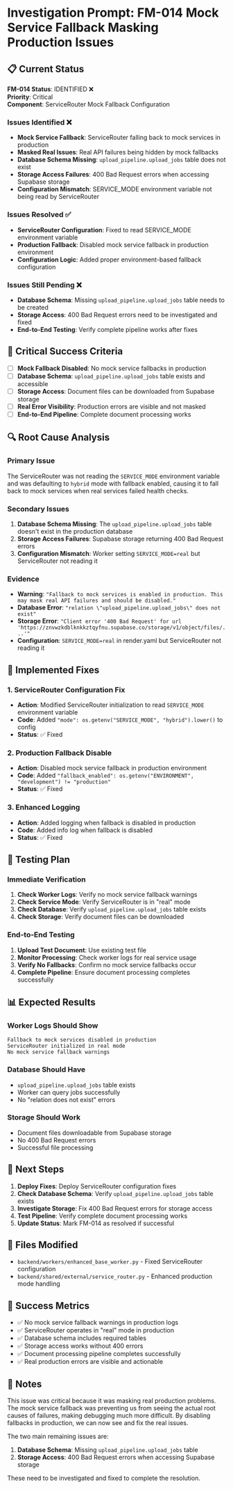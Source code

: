 # Investigation Prompt: FM-014 Mock Service Fallback Masking Production Issues

## 📋 **Current Status**

**FM-014 Status**: IDENTIFIED ❌  
**Priority**: Critical  
**Component**: ServiceRouter Mock Fallback Configuration  

### **Issues Identified** ❌
- **Mock Service Fallback**: ServiceRouter falling back to mock services in production
- **Masked Real Issues**: Real API failures being hidden by mock fallbacks
- **Database Schema Missing**: `upload_pipeline.upload_jobs` table does not exist
- **Storage Access Failures**: 400 Bad Request errors when accessing Supabase storage
- **Configuration Mismatch**: SERVICE_MODE environment variable not being read by ServiceRouter

### **Issues Resolved** ✅
- **ServiceRouter Configuration**: Fixed to read SERVICE_MODE environment variable
- **Production Fallback**: Disabled mock service fallback in production environment
- **Configuration Logic**: Added proper environment-based fallback configuration

### **Issues Still Pending** ❌
- **Database Schema**: Missing `upload_pipeline.upload_jobs` table needs to be created
- **Storage Access**: 400 Bad Request errors need to be investigated and fixed
- **End-to-End Testing**: Verify complete pipeline works after fixes

## 🚨 **Critical Success Criteria**

- [ ] **Mock Fallback Disabled**: No mock service fallbacks in production
- [ ] **Database Schema**: `upload_pipeline.upload_jobs` table exists and accessible
- [ ] **Storage Access**: Document files can be downloaded from Supabase storage
- [ ] **Real Error Visibility**: Production errors are visible and not masked
- [ ] **End-to-End Pipeline**: Complete document processing works

## 🔍 **Root Cause Analysis**

### **Primary Issue**
The ServiceRouter was not reading the `SERVICE_MODE` environment variable and was defaulting to `hybrid` mode with fallback enabled, causing it to fall back to mock services when real services failed health checks.

### **Secondary Issues**
1. **Database Schema Missing**: The `upload_pipeline.upload_jobs` table doesn't exist in the production database
2. **Storage Access Failures**: Supabase storage returning 400 Bad Request errors
3. **Configuration Mismatch**: Worker setting `SERVICE_MODE=real` but ServiceRouter not reading it

### **Evidence**
- **Warning**: `"Fallback to mock services is enabled in production. This may mask real API failures and should be disabled."`
- **Database Error**: `"relation \"upload_pipeline.upload_jobs\" does not exist"`
- **Storage Error**: `"Client error '400 Bad Request' for url 'https://znvwzkdblknkkztqyfnu.supabase.co/storage/v1/object/files/...'"`
- **Configuration**: `SERVICE_MODE=real` in render.yaml but ServiceRouter not reading it

## 🔧 **Implemented Fixes**

### **1. ServiceRouter Configuration Fix**
- **Action**: Modified ServiceRouter initialization to read `SERVICE_MODE` environment variable
- **Code**: Added `"mode": os.getenv("SERVICE_MODE", "hybrid").lower()` to config
- **Status**: ✅ Fixed

### **2. Production Fallback Disable**
- **Action**: Disabled mock service fallback in production environment
- **Code**: Added `"fallback_enabled": os.getenv("ENVIRONMENT", "development") != "production"`
- **Status**: ✅ Fixed

### **3. Enhanced Logging**
- **Action**: Added logging when fallback is disabled in production
- **Code**: Added info log when fallback is disabled
- **Status**: ✅ Fixed

## 🧪 **Testing Plan**

### **Immediate Verification**
1. **Check Worker Logs**: Verify no mock service fallback warnings
2. **Check Service Mode**: Verify ServiceRouter is in "real" mode
3. **Check Database**: Verify `upload_pipeline.upload_jobs` table exists
4. **Check Storage**: Verify document files can be downloaded

### **End-to-End Testing**
1. **Upload Test Document**: Use existing test file
2. **Monitor Processing**: Check worker logs for real service usage
3. **Verify No Fallbacks**: Confirm no mock service fallbacks occur
4. **Complete Pipeline**: Ensure document processing completes successfully

## 📊 **Expected Results**

### **Worker Logs Should Show**
```
Fallback to mock services disabled in production
ServiceRouter initialized in real mode
No mock service fallback warnings
```

### **Database Should Have**
- `upload_pipeline.upload_jobs` table exists
- Worker can query jobs successfully
- No "relation does not exist" errors

### **Storage Should Work**
- Document files downloadable from Supabase storage
- No 400 Bad Request errors
- Successful file processing

## 🔄 **Next Steps**

1. **Deploy Fixes**: Deploy ServiceRouter configuration fixes
2. **Check Database Schema**: Verify `upload_pipeline.upload_jobs` table exists
3. **Investigate Storage**: Fix 400 Bad Request errors for storage access
4. **Test Pipeline**: Verify complete document processing works
5. **Update Status**: Mark FM-014 as resolved if successful

## 📁 **Files Modified**

- `backend/workers/enhanced_base_worker.py` - Fixed ServiceRouter configuration
- `backend/shared/external/service_router.py` - Enhanced production mode handling

## 🎯 **Success Metrics**

- ✅ No mock service fallback warnings in production logs
- ✅ ServiceRouter operates in "real" mode in production
- ✅ Database schema includes required tables
- ✅ Storage access works without 400 errors
- ✅ Document processing pipeline completes successfully
- ✅ Real production errors are visible and actionable

## 📝 **Notes**

This issue was critical because it was masking real production problems. The mock service fallback was preventing us from seeing the actual root causes of failures, making debugging much more difficult. By disabling fallbacks in production, we can now see and fix the real issues.

The two main remaining issues are:
1. **Database Schema**: Missing `upload_pipeline.upload_jobs` table
2. **Storage Access**: 400 Bad Request errors when accessing Supabase storage

These need to be investigated and fixed to complete the resolution.

